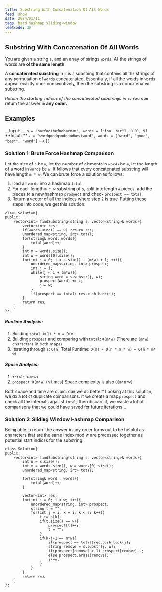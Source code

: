 ```yaml
---
title: Substring With Concatenation Of All Words
feed: show
date: 2024/01/11
tags: hard hashmap sliding-window
leetcode: 30
---
```


## Substring With Concatenation Of All Words

You are given a string `s`, and an array of strings `words`. All the strings of words are **of the same length** 

A **concatenated substring** in `s` is a substring that contains all the strings of any permutation of `words` concatenated. Essentially, if all the words in `words` appear exactly once consecutively, then the substring is a concatenated substring.

*Return the starting indices of the concatenated substrings in* `s`. You can return the answer in **any order.**

## Examples

__Input: __ `s = "barfoothefoobarman", words = ["foo, bar"]` --> `[0, 9]`
**Input: ** `s = "wordgoodgoodgoodbestword", words = ["word", "good", "best", "word"]` --> `[]`

### Solution 1: Brute Force Hashmap Comparison

Let the size of `s` be `n`, let the number of elements in `words` be `m`, let the length of a word in `words` be `w`. It follows that every concatenated substring will have length `m * w`. We can brute force a solution as follows:
1. load all `words` into a hashmap `total`
2. For each length `m * w` substring of `s`, split into length `w` pieces, add the pieces to a new hashmap `prospect` and check `prospect == total`
3. Return a vector of all the indices where step 2 is true.
Putting these steps into code, we get this solution:

```
class Solution{
public:
	vector<int> findSubstring(string s, vector<string>& words){
		vector<int> res;
		if(words.size() == 0) return res;
		unordered_map<string, int> total;
		for(string& word: words){
			total[word]++;
		}
		int m = words.size();
		int w = words[0].size();
		for(int i = 0; i < s.size() - (m*w) + 1; ++i){
			unordered_map<string, int> prospect;
			int j = i;
			while(j < i + (m*w)){
				string word = s.substr(j, w);
				prospect[word] += 1;
				j+= w;
			}
			if(prospect == total) res.push_back(i);
		}
		return res;
	}
};
```

##### Runtime Analysis:
1. Building `total`: `O(1) * m = O(m)`
2. Building `prospect` and comparing with `total`: `O(m*w)`  (There are `(m*w)` characters in both maps)
3. Iterating through `s`: `O(n)`
Total Runtime: `O(m) + O(n * m * w) = O(n * m* w)`

##### Space Analysis:
1. `total`: `O(m*w)`
2. `prospect`: `O(m*w)` (`n` times)
Space complexity is also `O(m*n*w)`

Both space and time are cubic: can we do better? Looking at this solution, we do a lot of duplicate comparisons. if we create a map `prospect` and check all the internals against `total`, then discard it, we waste a lot of comparisons that we could have saved for future iterations...

### Solution 2: Sliding Window Hashmap Comparison

Being able to return the answer in any order turns out to be helpful as characters that are the same index mod w are processed together as potential start indices for the substring.

```
class Solution{
public:
	vector<int> findSubstring(string s, vector<string>& words){
		int n = s.size();
		int m = words.size(), w = words[0].size();
		unordered_map<string, int> total;
		
		for(string& word : words){
			total[word]++;
		}
		
		vector<int> res;
		for(int i = 0; i < w; i++){
			unordered_map<string, int> prospect;
			string t = "";
			for(int j = i, k = i; k < n; k++){
				t += s[k];
				if(t.size() == w){
					prospect[t]++;
					t = "";
				}
				if(k-j+1 == m*w){
					if(prospect == total)res.push_back(j);
					string remove = s.substr(j, w);
					if(prospect[remove] > 1) prospect[remove]--;
					else prospect.erase(remove);
					j+=w;
				}
			}
		}
		return res;
	}
};
```

